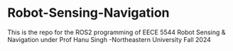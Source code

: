 # Robot-Sensing-Navigation
This is the repo for the ROS2 programming of 
EECE 5544 Robot Sensing & Navigation under 
Prof Hanu Singh -Northeastern University
Fall 2024
